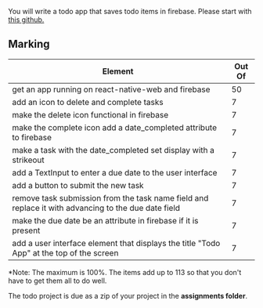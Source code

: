 You will write a todo app that saves todo items in firebase. Please start with <a href="https://github.com/rhildred/react-native-todo" target="_blank">this github.</a>

Marking
-----

|Element|Out Of|
|---|---|
|get an app running on react-native-web and firebase| 50|
|add an icon to delete and complete tasks| 7|
|make the delete icon functional in firebase|7|
|make the complete icon add a date_completed attribute to firebase|7|
|make a task with the date_completed set display with a strikeout|7|
|add a TextInput to enter a due date to the user interface|7|
|add a button to submit the new task|7|
|remove task submission from the task name field and replace it with advancing to the due date field|7|
|make the due date be an attribute in firebase if it is present|7|
|add a user interface element that displays the title "Todo App" at the top of the screen|7|

*Note: The maximum is 100%. The items add up to 113 so that you don't have to get them all to do well.

The todo project is due as a zip of your project in the **assignments folder**.
